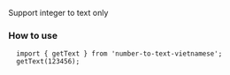 Support integer to text only


### How to use

```
  import { getText } from 'number-to-text-vietnamese';
  getText(123456);
```
